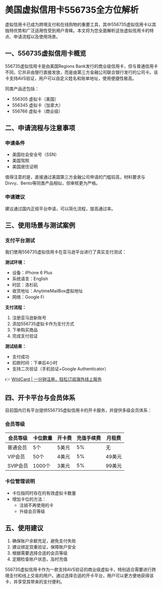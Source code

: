 # 美国虚拟信用卡556735全方位解析

虚拟信用卡已成为跨境支付和在线购物的重要工具，其中556735虚拟信用卡以其独特优势和广泛适用性受到用户青睐。本文将为您全面解析这张虚拟信用卡的特点、申请流程以及使用场景。

## 一、556735虚拟信用卡概览

556735虚拟信用卡是由美国Regions Bank发行的商业级信用卡，但与普通信用卡不同，它并非由银行直接发放，而是由第三方金融公司联合银行发行的公司卡。该卡支持AVS验证，用户可以自定义姓名和账单地址，使用便捷性极高。

同类产品还包括：
- 556305 虚拟卡（美国）
- 556345 虚拟卡（加拿大）
- 556766 虚拟卡（商业级）

## 二、申请流程与注意事项

### 申请条件
- 美国社会安全号（SSN）
- 美国驾照
- 美国居住证明

值得注意的是，直接通过美国第三方金融公司申请的门槛较高，材料要求与Divvy、Bento等同类产品相似，但审核更为严格。

### 申请建议
建议通过国内正规平台申请，可以简化流程，提高通过率。

## 三、使用场景与测试案例

### 支付平台测试
我们使用556735虚拟信用卡在亚马逊平台进行了真实支付测试：

**测试环境：**
- 设备：iPhone 6 Plus
- 系统语言：English
- 时区：洛杉矶
- 收货地址：AnytimeMailBox虚拟地址
- 网络：Google Fi

**支付流程：**
1. 注册亚马逊新账号
2. 添加556735虚拟卡作为支付方式
3. 下单购买商品
4. 完成支付验证

**测试结果：**
- 支付成功
- 扣款时间：下单后4小时
- 支持二次验证（手机验证+Google Authenticator）

👉 [WildCard | 一分钟注册，轻松订阅海外线上服务](https://bbtdd.com/WildCard)

## 四、开卡平台与会员体系

目前国内已有平台提供556735虚拟信用卡的开卡服务，并提供多级会员体系：

### 会员等级
| 会员等级 | 卡位数量 | 开卡费 | 充值手续费 | 月租费 |
|----------|----------|--------|------------|--------|
| 普通会员 | 5个      | 5美元  | 5%         | 无     |
| VIP会员  | 50个     | 4美元  | 5%         | 49美元 |
| SVIP会员 | 1000个   | 3美元  | 5%         | 99美元 |

### 卡位管理说明
- 卡位指同时存在的有效虚拟卡数量
- 增加卡位的方法：
  - 注销不再使用的卡
  - 升级会员等级

## 五、使用建议

1. 确保账户余额充足，避免支付失败
2. 建议绑定双重验证，保障账户安全
3. 根据需要选择合适的会员等级
4. 定期检查账户状态，及时充值

556735虚拟信用卡作为一款支持AVS验证的商业级虚拟卡，特别适合需要进行跨境支付和线上交易的用户。通过选择合适的开卡平台，用户可以更方便地获得该卡，并享受其带来的支付便利。